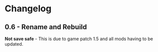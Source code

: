 # Changelog
## 0.6 - Rename and Rebuild

**Not save safe** - This is due to game patch 1.5 and all mods having to be updated.

